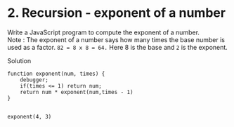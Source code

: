 # 2. Recursion - exponent of a number

Write a JavaScript program to compute the exponent of a number.  
Note : The exponent of a number says how many times the base number is used as a factor.
`82 = 8 x 8 = 64.` Here 8 is the base and `2` is the exponent.

Solution
```
function exponent(num, times) {
    debugger;
    if(times <= 1) return num;
    return num * exponent(num,times - 1)
}


exponent(4, 3)
```